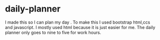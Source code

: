 # daily-planner
I made this so I can plan my day .
To make this I used bootstrap html,ccs and javascript.
I mostly used html because it is just easier for me.
The daily planner only goes to nine to five for work hours.

